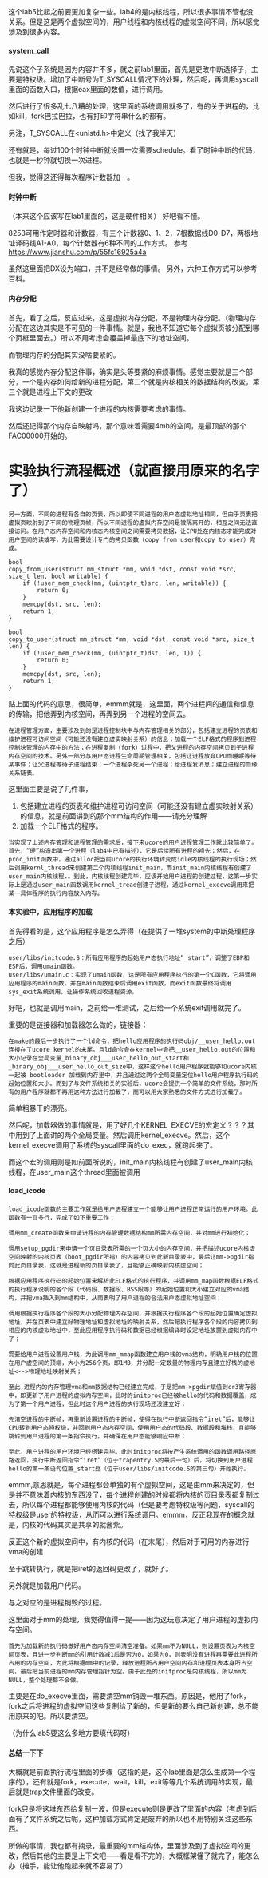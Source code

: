 这个lab5比起之前要更加复杂一些。lab4的是内核线程，所以很多事情不管也没关系。但是这是两个虚拟空间的，用户线程和内核线程的虚拟空间不同，所以感觉涉及到很多内容。

#### system_call
先说这个子系统是因为内容并不多，就之前lab1里面，首先是更改中断选择子，主要是特权级。增加了中断号为T_SYSCALL情况下的处理，然后呢，再调用syscall里面的函数入口，根据eax里面的数值，进行调用。

然后进行了很多乱七八糟的处理，这里面的系统调用就多了，有的关于进程的，比如kill，fork巴拉巴拉，也有打印字符串什么的都有。

另注，T_SYSCALL在<unistd.h>中定义（找了我半天）

还有就是，每过100个时钟中断就设置一次需要schedule。看了时钟中断的代码，也就是一秒钟就切换一次进程。

但我，觉得这还得每次程序计数器加一。

#### 时钟中断
（本来这个应该写在lab1里面的，这是硬件相关）
好吧看不懂。

8253可用作定时器和计数器，有三个计数器0、1、2，7根数据线D0-D7，两根地址译码线A1-A0，每个计数器有6种不同的工作方式。
参考
https://www.jianshu.com/p/55fc16925a4a

虽然这里面把DX设为端口，并不是经常做的事情。
另外，六种工作方式可以参考百科。

#### 内存分配

首先，看了之后，反应过来，这是虚拟内存分配，不是物理内存分配。（物理内存分配在这边其实是不可见的一件事情。就是，我也不知道它每个虚拟页被分配到哪个页框里面去。）所以不用考虑会覆盖掉最底下的地址空间。

而物理内存的分配其实没啥要紧的。

我真的感觉内存分配这件事，确实是头等要紧的麻烦事情。感觉主要就是三个部分，一个是内存如何给新的进程分配，第二个就是内核相关的数据结构的改变，第三个就是进程上下文的更改

我这边记录一下他新创建一个进程的内核需要考虑的事情。

然后还记得那个内存自映射吗，那个意味着需要4mb的空间，是最顶部的那个FAC00000开始的。



# 实验执行流程概述（就直接用原来的名字了）

```
另一方面，不同的进程有各自的页表，所以即使不同进程的用户态虚拟地址相同，但由于页表把虚拟页映射到了不同的物理页帧，所以不同进程的虚拟内存空间是被隔离开的，相互之间无法直接访问。在用户态内存空间和内核态内核空间之间需要拷贝数据，让CPU处在内核态才能完成对用户空间的读或写，为此需要设计专门的拷贝函数（copy_from_user和copy_to_user）完成。

bool
copy_from_user(struct mm_struct *mm, void *dst, const void *src, size_t len, bool writable) {
    if (!user_mem_check(mm, (uintptr_t)src, len, writable)) {
        return 0;
    }
    memcpy(dst, src, len);
    return 1;
}

bool
copy_to_user(struct mm_struct *mm, void *dst, const void *src, size_t len) {
    if (!user_mem_check(mm, (uintptr_t)dst, len, 1)) {
        return 0;
    }
    memcpy(dst, src, len);
    return 1;
}
```

贴上面的代码的意思，很简单，emmm就是，这里面，两个进程间的通信和信息的传输，把他弄到内核空间，再弄到另一个进程的空间去。

```
在进程管理方面，主要涉及到的是进程控制块中与内存管理相关的部分，包括建立进程的页表和维护进程可访问空间（可能还没有建立虚实映射关系）的信息；加载一个ELF格式的程序到进程控制块管理的内存中的方法；在进程复制（fork）过程中，把父进程的内存空间拷贝到子进程内存空间的技术。另外一部分与用户态进程生命周期管理相关，包括让进程放弃CPU而睡眠等待某事件；让父进程等待子进程结束；一个进程杀死另一个进程；给进程发消息；建立进程的血缘关系链表。
```
这里面主要是说了几件事，
1. 包括建立进程的页表和维护进程可访问空间（可能还没有建立虚实映射关系）的信息，就是前面讲到的那个mm结构的作用——请充分理解
2. 加载一个ELF格式的程序。

```
当实现了上述内存管理和进程管理的需求后，接下来ucore的用户进程管理工作就比较简单了。首先，“硬”构造出第一个进程（lab4中已有描述），它是后续所有进程的祖先；然后，在proc_init函数中，通过alloc把当前ucore的执行环境转变成idle内核线程的执行现场；然后调用kernl_thread来创建第二个内核线程init_main，而init_main内核线程有创建了user_main内核线程.。到此，内核线程创建完毕，应该开始用户进程的创建过程，这第一步实际上是通过user_main函数调用kernel_tread创建子进程，通过kernel_execve调用来把某一具体程序的执行内容放入内存。
```



#### 本实验中，应用程序的加载

首先得看的是，这个应用程序是怎么弄得（在提供了一堆system的中断处理程序之后）

```
user/libs/initcode.S：所有应用程序的起始用户态执行地址“_start”，调整了EBP和ESP后，调用umain函数。
user/libs/umain.c：实现了umain函数，这是所有应用程序执行的第一个C函数，它将调用应用程序的main函数，并在main函数结束后调用exit函数，而exit函数最终将调用sys_exit系统调用，让操作系统回收进程资源。
```

好吧，也就是调用main，之前给一堆测试，之后给一个系统exit调用就完了。

重要的是链接器和加载器怎么做的，链接器：

```
在make的最后一步执行了一个ld命令，把hello应用程序的执行码obj/__user_hello.out连接在了ucore kernel的末尾。且ld命令会在kernel中会把__user_hello.out的位置和大小记录在全局变量_binary_obj___user_hello_out_start和_binary_obj___user_hello_out_size中，这样这个hello用户程序就能够和ucore内核一起被 bootloader 加载到内存里中，并且通过这两个全局变量定位hello用户程序执行码的起始位置和大小。而到了与文件系统相关的实验后，ucore会提供一个简单的文件系统，那时所有的用户程序就都不再用这种方法进行加载了，而可以用大家熟悉的文件方式进行加载了。
```

简单粗暴干的漂亮。

然后呢，加载器做的事情就是，用了好几个KERNEL_EXECVE的宏定义？？？其中用到了上面讲的两个全局变量。然后调用kernel_execve。然后，这个kernel_execve调用了系统的syscall里面的do_exec，就跑起来了。

而这个宏的调用则是如前面所说的，init_main内核线程有创建了user_main内核线程，在user_main这个thread里面被调用

#### 



#### load_icode

```
load_icode函数的主要工作就是给用户进程建立一个能够让用户进程正常运行的用户环境。此函数有一百多行，完成了如下重要工作：

调用mm_create函数来申请进程的内存管理数据结构mm所需内存空间，并对mm进行初始化；

调用setup_pgdir来申请一个页目录表所需的一个页大小的内存空间，并把描述ucore内核虚空间映射的内核页表（boot_pgdir所指）的内容拷贝到此新目录表中，最后让mm->pgdir指向此页目录表，这就是进程新的页目录表了，且能够正确映射内核虚空间；

根据应用程序执行码的起始位置来解析此ELF格式的执行程序，并调用mm_map函数根据ELF格式的执行程序说明的各个段（代码段、数据段、BSS段等）的起始位置和大小建立对应的vma结构，并把vma插入到mm结构中，从而表明了用户进程的合法用户态虚拟地址空间；

调用根据执行程序各个段的大小分配物理内存空间，并根据执行程序各个段的起始位置确定虚拟地址，并在页表中建立好物理地址和虚拟地址的映射关系，然后把执行程序各个段的内容拷贝到相应的内核虚拟地址中，至此应用程序执行码和数据已经根据编译时设定地址放置到虚拟内存中了；

需要给用户进程设置用户栈，为此调用mm_mmap函数建立用户栈的vma结构，明确用户栈的位置在用户虚空间的顶端，大小为256个页，即1MB，并分配一定数量的物理内存且建立好栈的虚地址<-->物理地址映射关系；

至此,进程内的内存管理vma和mm数据结构已经建立完成，于是把mm->pgdir赋值到cr3寄存器中，即更新了用户进程的虚拟内存空间，此时的initproc已经被hello的代码和数据覆盖，成为了第一个用户进程，但此时这个用户进程的执行现场还没建立好；

先清空进程的中断帧，再重新设置进程的中断帧，使得在执行中断返回指令“iret”后，能够让CPU转到用户态特权级，并回到用户态内存空间，使用用户态的代码段、数据段和堆栈，且能够跳转到用户进程的第一条指令执行，并确保在用户态能够响应中断；

至此，用户进程的用户环境已经搭建完毕。此时initproc将按产生系统调用的函数调用路径原路返回，执行中断返回指令“iret”（位于trapentry.S的最后一句）后，将切换到用户进程hello的第一条语句位置_start处（位于user/libs/initcode.S的第三句）开始执行。
```

emmm,意思就是，每个进程都会单独的有个虚拟空间，这是由mm来决定的，但是并不意味着内核的东西没了，每个进程创建的时候都将内核的页目录表都复制过去，所以每个进程都能够使用内核的代码（但是要考虑特权级等问题，syscall的特权级是user的特权级，从而可以进行系统调用。emmm，反正我现在的概念就是，内核的代码其实是共享的就酱紫。

反正这个新的虚拟空间中，有内核的代码（在末尾），然后对于可用的内存进行vma的创建

至于跳转执行，就是把iret的返回码更改了，就好了。

另外就是加载用户代码。

与之对应的是进程销毁的过程。

这里面对于mm的处理，我觉得值得一提——因为这玩意决定了用户进程的虚拟内存空间。

```
首先为加载新的执行码做好用户态内存空间清空准备。如果mm不为NULL，则设置页表为内核空间页表，且进一步判断mm的引用计数减1后是否为0，如果为0，则表明没有进程再需要此进程所占用的内存空间，为此将根据mm中的记录，释放进程所占用户空间内存和进程页表本身所占空间。最后把当前进程的mm内存管理指针为空。由于此处的initproc是内核线程，所以mm为NULL，整个处理都不会做。
```

主要是在do_execve里面，需要清空mm销毁一堆东西。原因是，他用了fork，fork之后将进程的虚拟空间这些复制给了新的，但是新的要么自己新创建，总不能用原来的吧。所以要清空。

（为什么lab5要这么多地方要填代码呀）

#### 总结一下下

大概就是前面执行流程里面的步骤（这指的是，这个lab里面是怎么生成第一个程序的），还有就是fork，execute，wait，kill，exit等等几个系统调用的实现，最后就是trap文件里面的改变。

fork只是将这堆东西给复制一波，但是execute则是更改了里面的内容（考虑到后面有了文件系统之后呢，这种加载方式肯定是废弃的所以也不用特别关注这些东西。

所做的事情，我也都有摘录，最重要的mm结构体，里面涉及到了虚拟空间的更改，然后其他的主要是上下文吧——看是看不完的，大概框架懂了就完了，能怎么办（摊手，能让他跑起来就不容易了）